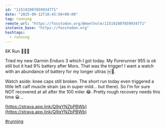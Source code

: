 ```yaml
---
id: "115192807859934771"
date: "2025-09-12T18:45:56+00:00"
tag: running
remote_url: "https://fosstodon.org/@moelholm/115192807859934771"
instance_base: "https://fosstodon.org"
hashtags:
  - running
---
```

6K Run 🏃🏻‍♂️ 

Tried my new Garmin Enduro 3 which I got today. My Forerunner 955 is ok still but it had 9% battery after Mors. That was the trigger! I want a watch with an abundance of battery for my longer ultras ￼🤠. 

Watch aside: knee caps still broken. The short run today even triggered a little left calf muscle strain (as in super mild… but there). So I’m for sure NOT recovered at all after the 100 miler 😂. Pretty rough recovery needs this time 😀…

[https://strava.app.link/Q9qYNZbPBWb](https://strava.app.link/Q9qYNZbPBWb)

[#running](https://fosstodon.org/tags/running)
